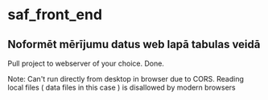 # saf_front_end
## Noformēt mērījumu datus web lapā tabulas veidā

Pull project to webserver of your choice. Done.

Note: Can't run directly from desktop in browser due to CORS. Reading local files ( data files in this case ) is disallowed by modern browsers
